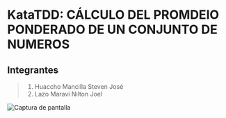 # KataTDD: CÁLCULO DEL PROMDEIO PONDERADO DE UN CONJUNTO DE NUMEROS

## Integrantes

> 1. Huaccho Mancilla Steven José
> 2. Lazo Maravi Nilton Joel

![Captura de pantalla](https://icon2.cleanpng.com/20180508/idq/kisspng-pyqt-pyside-widget-toolkit-graphical-user-interfac-5af1dc19a5ed98.6221118515257999616797.jpg)
